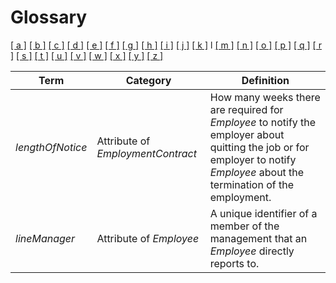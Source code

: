 # Glossary

[[ a ]](../glossary.md) [[ b ]](b.md) [[ c ]](c.md) [[ d ]](d.md) [[ e ]](e.md) [[ f ]](f.md) [[ g ]](g.md) [[ h ]](h.md) [[ i ]](i.md) [[ j ]](j.md) [[ k ]](k.md) l [[ m ]](m.md) [[ n ]](n.md) [[ o ]](o.md) [[ p ]](p.md) [[ q ]](q.md) [[ r ]](r.md) [[ s ]](s.md) [[ t ]](t.md) [[ u ]](u.md) [[ v ]](v.md) [[ w ]](w.md) [[ x ]](x.md) [[ y ]](y.md) [[ z ]](z.md)

| Term             | Category                          | Definition                                                                                                                                                                   |
| ---------------- | --------------------------------- | ---------------------------------------------------------------------------------------------------------------------------------------------------------------------------- |
| _lengthOfNotice_ | Attribute of _EmploymentContract_ | How many weeks there are required for _Employee_ to notify the employer about quitting the job or for employer to notify _Employee_ about the termination of the employment. |
| _lineManager_    | Attribute of _Employee_           | A unique identifier of a member of the management that an _Employee_ directly reports to.                                                                                    |
